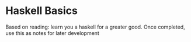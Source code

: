 # Haskell Basics
Based on reading: learn you a haskell for a greater good. Once completed, use this as notes for later development
